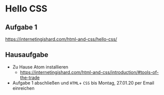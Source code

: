# Hello CSS

## Aufgabe 1
https://internetingishard.com/html-and-css/hello-css/

## Hausaufgabe
* Zu Hause Atom installieren
  * https://internetingishard.com/html-and-css/introduction/#tools-of-the-trade
* Aufgabe 1 abschließen und `HTML`+ `CSS` bis Montag, 27.01.20 per Email einreichen
